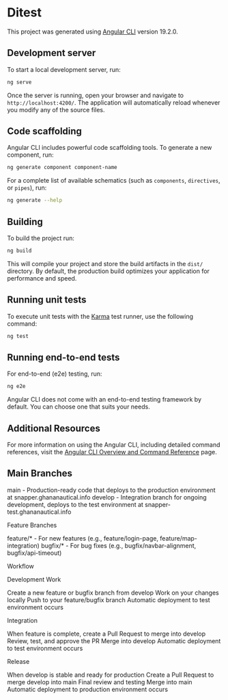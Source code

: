 # Ditest

This project was generated using [Angular CLI](https://github.com/angular/angular-cli) version 19.2.0.

## Development server

To start a local development server, run:

```bash
ng serve
```

Once the server is running, open your browser and navigate to `http://localhost:4200/`. The application will automatically reload whenever you modify any of the source files.

## Code scaffolding

Angular CLI includes powerful code scaffolding tools. To generate a new component, run:

```bash
ng generate component component-name
```

For a complete list of available schematics (such as `components`, `directives`, or `pipes`), run:

```bash
ng generate --help
```

## Building

To build the project run:

```bash
ng build
```

This will compile your project and store the build artifacts in the `dist/` directory. By default, the production build optimizes your application for performance and speed.

## Running unit tests

To execute unit tests with the [Karma](https://karma-runner.github.io) test runner, use the following command:

```bash
ng test
```

## Running end-to-end tests

For end-to-end (e2e) testing, run:

```bash
ng e2e
```

Angular CLI does not come with an end-to-end testing framework by default. You can choose one that suits your needs.

## Additional Resources

For more information on using the Angular CLI, including detailed command references, visit the [Angular CLI Overview and Command Reference](https://angular.dev/tools/cli) page.




## Main Branches

main - Production-ready code that deploys to the production environment at snapper.ghananautical.info
develop - Integration branch for ongoing development, deploys to the test environment at snapper-test.ghananautical.info

Feature Branches

feature/* - For new features (e.g., feature/login-page, feature/map-integration)
bugfix/* - For bug fixes (e.g., bugfix/navbar-alignment, bugfix/api-timeout)

Workflow

Development Work

Create a new feature or bugfix branch from develop
Work on your changes locally
Push to your feature/bugfix branch
Automatic deployment to test environment occurs


Integration

When feature is complete, create a Pull Request to merge into develop
Review, test, and approve the PR
Merge into develop
Automatic deployment to test environment occurs


Release

When develop is stable and ready for production
Create a Pull Request to merge develop into main
Final review and testing
Merge into main
Automatic deployment to production environment occurs